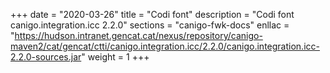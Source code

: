+++
date        = "2020-03-26"
title       = "Codi font"
description = "Codi font canigo.integration.icc 2.2.0"
sections    = "canigo-fwk-docs"
enllac		= "https://hudson.intranet.gencat.cat/nexus/repository/canigo-maven2/cat/gencat/ctti/canigo.integration.icc/2.2.0/canigo.integration.icc-2.2.0-sources.jar"
weight		= 1
+++
